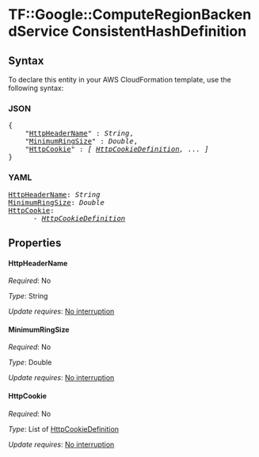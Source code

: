 # TF::Google::ComputeRegionBackendService ConsistentHashDefinition

## Syntax

To declare this entity in your AWS CloudFormation template, use the following syntax:

### JSON

<pre>
{
    "<a href="#httpheadername" title="HttpHeaderName">HttpHeaderName</a>" : <i>String</i>,
    "<a href="#minimumringsize" title="MinimumRingSize">MinimumRingSize</a>" : <i>Double</i>,
    "<a href="#httpcookie" title="HttpCookie">HttpCookie</a>" : <i>[ <a href="httpcookiedefinition.md">HttpCookieDefinition</a>, ... ]</i>
}
</pre>

### YAML

<pre>
<a href="#httpheadername" title="HttpHeaderName">HttpHeaderName</a>: <i>String</i>
<a href="#minimumringsize" title="MinimumRingSize">MinimumRingSize</a>: <i>Double</i>
<a href="#httpcookie" title="HttpCookie">HttpCookie</a>: <i>
      - <a href="httpcookiedefinition.md">HttpCookieDefinition</a></i>
</pre>

## Properties

#### HttpHeaderName

_Required_: No

_Type_: String

_Update requires_: [No interruption](https://docs.aws.amazon.com/AWSCloudFormation/latest/UserGuide/using-cfn-updating-stacks-update-behaviors.html#update-no-interrupt)

#### MinimumRingSize

_Required_: No

_Type_: Double

_Update requires_: [No interruption](https://docs.aws.amazon.com/AWSCloudFormation/latest/UserGuide/using-cfn-updating-stacks-update-behaviors.html#update-no-interrupt)

#### HttpCookie

_Required_: No

_Type_: List of <a href="httpcookiedefinition.md">HttpCookieDefinition</a>

_Update requires_: [No interruption](https://docs.aws.amazon.com/AWSCloudFormation/latest/UserGuide/using-cfn-updating-stacks-update-behaviors.html#update-no-interrupt)

